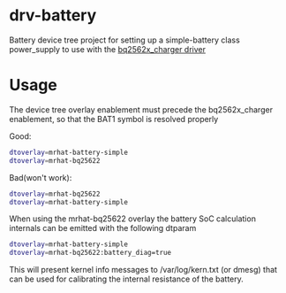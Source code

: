 # drv-battery
Battery device tree project for setting up a simple-battery class power_supply  to use with the [bq2562x_charger driver](https://github.com/EffectiveRange/drv-bq25622)

# Usage

The device tree overlay enablement must precede the bq2562x_charger enablement, so that the BAT1 symbol is resolved properly

Good:
```bash
dtoverlay=mrhat-battery-simple
dtoverlay=mrhat-bq25622
```

Bad(won't work):
```bash
dtoverlay=mrhat-bq25622 
dtoverlay=mrhat-battery-simple
```

When using the mrhat-bq25622 overlay the battery SoC calculation internals can be emitted with the following dtparam
```bash
dtoverlay=mrhat-battery-simple
dtoverlay=mrhat-bq25622:battery_diag=true
```

This will present kernel info messages to /var/log/kern.txt (or dmesg) that can be used for calibrating the internal resistance of the battery.

